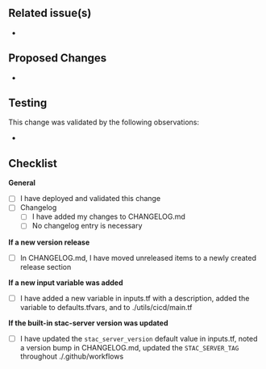 ## Related issue(s)

- 

## Proposed Changes

- 

## Testing

This change was validated by the following observations:

-  

## Checklist

**General**
- [ ] I have deployed and validated this change
- [ ] Changelog
  - [ ] I have added my changes to CHANGELOG.md
  - [ ] No changelog entry is necessary

**If a new version release**
- [ ] In CHANGELOG.md, I have moved unreleased items to a newly created release section

**If a new input variable was added**
- [ ] I have added a new variable in inputs.tf with a description, added the variable to defaults.tfvars, and to ./utils/cicd/main.tf

**If the built-in stac-server version was updated**
- [ ] I have updated the `stac_server_version` default value in inputs.tf, noted a version bump in CHANGELOG.md, updated the `STAC_SERVER_TAG` throughout ./.github/workflows
